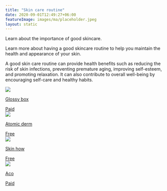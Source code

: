 ```yaml
---
title: "Skin care routine"
date: 2020-09-01T12:49:27+06:00
featureImage: images/ma/placeholder.jpeg
layout: static
---
```


Learn about the importance of good skincare.

Learn more about having a good skincare routine to help you maintain the health and appearance of your skin.

A good skin care routine can provide health benefits such as reducing the risk of skin infections, preventing premature aging, improving self-esteem, and promoting relaxation. It can also contribute to overall well-being by encouraging self-care and healthy habits.

<a class="ma-link" href="https://www.glossybox.co.uk/"><div class="ma-card"><div class="ma-icon"><img src ="/images/icon-pound.png"/></div><div class="ma-name"><p>Glossy box</p></div><div class="ma-paid-text"><span>Paid</span></div></div></a><a class="ma-link" href="https://www.atomicderm.com/skin-care-why-its-important-to-take-care-of-your-skin/"><div class="ma-card"><div class="ma-icon"><img src ="/images/icon-check.png"/></div><div class="ma-name"><p>Atomic derm</p></div><div class="ma-paid-text"><span>Free</span></div></div></a><a class="ma-link" href="https://skinhow.org/skincare/why-is-skin-care-so-important/"><div class="ma-card"><div class="ma-icon"><img src ="/images/icon-check.png"/></div><div class="ma-name"><p>Skin how</p></div><div class="ma-paid-text"><span>Free</span></div></div></a><a class="ma-link" href="https://www.awin1.com/cread.php?awinmid=47631&awinaffid=1198638&ued=https%3A%2F%2Facoskincare.co.uk%2F"><div class="ma-card"><div class="ma-icon"><img src ="/images/icon-pound.png"/></div><div class="ma-name"><p>Aco</p></div><div class="ma-paid-text"><span>Paid</span></div></div></a>  

<br/><br/>






